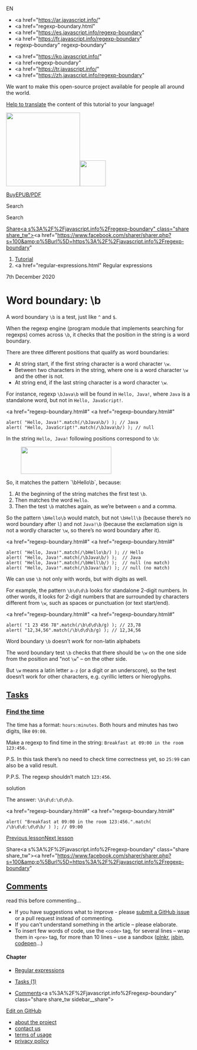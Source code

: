 EN

- <a href="https://ar.javascript.info/"
- <a href="regexp-boundary.html"
- <a href="https://es.javascript.info/regexp-boundary"
- <a href="https://fr.javascript.info/regexp-boundary"
- regexp-boundary"
  regexp-boundary"

<!-- -->

- <a href="https://ko.javascript.info/"
- <a href=regexp-boundary"
- <a href="https://tr.javascript.info/"
- <a href="https://zh.javascript.info/regexp-boundary"

We want to make this open-source project available for people all around the world.

[Help to translate](translate.html) the content of this tutorial to your language!

<a href="index.html" class="sitetoolbar__link sitetoolbar__link_logo"><img src="img/sitetoolbar__logo_en.svg" class="sitetoolbar__logo sitetoolbar__logo_normal" width="200" /><img src="img/sitetoolbar__logo_small_en.svg" class="sitetoolbar__logo sitetoolbar__logo_small" width="70" /></a>

<a href="ebook.html" class="buy-book-button"><span class="buy-book-button__extra-text">Buy</span>EPUB/PDF</a>

Search

Search

<a href="tutorial/map.html" class="map">

<span class="share-icons__title">Share</span><a s%3A%2F%2Fjavascript.info%2Fregexp-boundary" class="share share_tw"></a><a href="https://www.facebook.com/sharer/sharer.php?s=100&amp;p%5Burl%5D=https%3A%2F%2Fjavascript.info%2Fregexp-boundary" </a>

1.  <a href="index.html" class="breadcrumbs__link"><span class="breadcrumbs__hidden-text">Tutorial</span></a>
2.  <span id="breadcrumb-1"><a href="regular-expressions.html" Regular expressions</span></a></span>

7th December 2020

# Word boundary: \\b

A word boundary `\b` is a test, just like `^` and `$`.

When the regexp engine (program module that implements searching for regexps) comes across `\b`, it checks that the position in the string is a word boundary.

There are three different positions that qualify as word boundaries:

- At string start, if the first string character is a word character `\w`.
- Between two characters in the string, where one is a word character `\w` and the other is not.
- At string end, if the last string character is a word character `\w`.

For instance, regexp `\bJava\b` will be found in `Hello, Java!`, where `Java` is a standalone word, but not in `Hello, JavaScript!`.

<a href="regexp-boundary.html#"
<a href="regexp-boundary.html#"

    alert( "Hello, Java!".match(/\bJava\b/) ); // Java
    alert( "Hello, JavaScript!".match(/\bJava\b/) ); // null

In the string `Hello, Java!` following positions correspond to `\b`:

<figure><img src="article/regexp-boundary/hello-java-boundaries.svg" width="245" height="74" /></figure>So, it matches the pattern `\bHello\b`, because:

1.  At the beginning of the string matches the first test `\b`.
2.  Then matches the word `Hello`.
3.  Then the test `\b` matches again, as we’re between `o` and a comma.

So the pattern `\bHello\b` would match, but not `\bHell\b` (because there’s no word boundary after `l`) and not `Java!\b` (because the exclamation sign is not a wordly character `\w`, so there’s no word boundary after it).

<a href="regexp-boundary.html#"
<a href="regexp-boundary.html#"

    alert( "Hello, Java!".match(/\bHello\b/) ); // Hello
    alert( "Hello, Java!".match(/\bJava\b/) );  // Java
    alert( "Hello, Java!".match(/\bHell\b/) );  // null (no match)
    alert( "Hello, Java!".match(/\bJava!\b/) ); // null (no match)

We can use `\b` not only with words, but with digits as well.

For example, the pattern `\b\d\d\b` looks for standalone 2-digit numbers. In other words, it looks for 2-digit numbers that are surrounded by characters different from `\w`, such as spaces or punctuation (or text start/end).

<a href="regexp-boundary.html#"
<a href="regexp-boundary.html#"

    alert( "1 23 456 78".match(/\b\d\d\b/g) ); // 23,78
    alert( "12,34,56".match(/\b\d\d\b/g) ); // 12,34,56

<span class="important__type">Word boundary `\b` doesn’t work for non-latin alphabets</span>

The word boundary test `\b` checks that there should be `\w` on the one side from the position and "not `\w`" – on the other side.

But `\w` means a latin letter `a-z` (or a digit or an underscore), so the test doesn’t work for other characters, e.g. cyrillic letters or hieroglyphs.

## <a href="regexp-boundary.html#tasks" class="tasks__title-anchor main__anchor main__anchor main__anchor_noicon">Tasks</a>

### <a href="regexp-boundary.html#find-the-time" id="find-the-time" class="main__anchor">Find the time</a>

<a href="task/find-time-hh-mm.html" class="task__open-link"></a>

The time has a format: `hours:minutes`. Both hours and minutes has two digits, like `09:00`.

Make a regexp to find time in the string: `Breakfast at 09:00 in the room 123:456.`

P.S. In this task there’s no need to check time correctness yet, so `25:99` can also be a valid result.

P.P.S. The regexp shouldn’t match `123:456`.

solution

The answer: `\b\d\d:\d\d\b`.

<a href="regexp-boundary.html#"
<a href="regexp-boundary.html#"

    alert( "Breakfast at 09:00 in the room 123:456.".match( /\b\d\d:\d\d\b/ ) ); // 09:00

<a href="regexp-multiline-mode.html" class="page__nav page__nav_prev"><span class="page__nav-text"><span class="page__nav-text-shortcut"></span></span><span class="page__nav-text-alternate">Previous lesson</span></a><a href="regexp-escaping.html" class="page__nav page__nav_next"><span class="page__nav-text"><span class="page__nav-text-shortcut"></span></span><span class="page__nav-text-alternate">Next lesson</span></a>

<span class="share-icons__title">Share</span><a s%3A%2F%2Fjavascript.info%2Fregexp-boundary" class="share share_tw"></a><a href="https://www.facebook.com/sharer/sharer.php?s=100&amp;p%5Burl%5D=https%3A%2F%2Fjavascript.info%2Fregexp-boundary" </a>

<a href="tutorial/map.html" class="map">

## <a href="regexp-boundary.html#comments" id="comments">Comments</a>

<span class="comments__read-before-link">read this before commenting…</span>

- If you have suggestions what to improve - please [submit a GitHub issue](https://github.com/javascript-tutorial/en.javascript.info/issues/new) or a pull request instead of commenting.
- If you can't understand something in the article – please elaborate.
- To insert few words of code, use the `<code>` tag, for several lines – wrap them in `<pre>` tag, for more than 10 lines – use a sandbox ([plnkr](https://plnkr.co/edit/?p=preview), [jsbin](https://jsbin.com), [codepen](http://codepen.io)…)

<a href="tutorial/map.html" class="map"></a>

#### Chapter

- <a href="regular-expressions.html" class="sidebar__link">Regular expressions</a>

- <a href="regexp-boundary.html#tasks" class="sidebar__link">Tasks (1)</a>
- <a href="regexp-boundary.html#comments" class="sidebar__link">Comments</a><a s%3A%2F%2Fjavascript.info%2Fregexp-boundary" class="share share_tw sidebar__share"></a><a href="https://www.facebook.com/sharer/sharer.php?s=100&amp;p%5Burl%5D=https%3A%2F%2Fjavascript.info%2Fregexp-boundary" class="share share_fb sidebar__share"></a>

<a href="https://github.com/javascript-tutorial/en.javascript.info/blob/master/9-regular-expressions/06-regexp-boundary" class="sidebar__link">Edit on GitHub</a>

- <a href="about.html" class="page-footer__link">about the project</a>
- <a href="about.html#contact-us" class="page-footer__link">contact us</a>
- <a href="terms.html" class="page-footer__link">terms of usage</a>
- <a href="privacy.html" class="page-footer__link">privacy policy</a>
